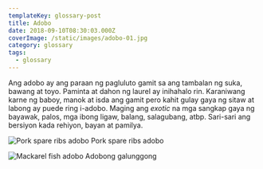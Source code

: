 ```yaml
---
templateKey: glossary-post
title: Adobo
date: 2018-09-10T08:30:03.000Z
coverImage: /static/images/adobo-01.jpg
category: glossary
tags:
  - glossary
---
```


Ang adobo ay ang paraan ng pagluluto gamit sa ang tambalan ng suka, bawang at toyo. Paminta at dahon ng laurel ay inihahalo rin. Karaniwang karne ng baboy, manok at isda ang gamit pero kahit gulay gaya ng sitaw at labong ay puede ring i-adobo. Maging ang _exotic_ na mga sangkap gaya ng bayawak, palos, mga ibong ligaw, balang, salagubang, atbp. Sari-sari ang bersiyon kada rehiyon, bayan at pamilya.

![Pork spare ribs adobo](/static/images/spare-ribs-adobo.jpg "Pork spare ribs adobo")
Pork spare ribs adobo

![Mackarel fish adobo](/static/images/caballa-adobo.jpg)
Adobong galunggong
